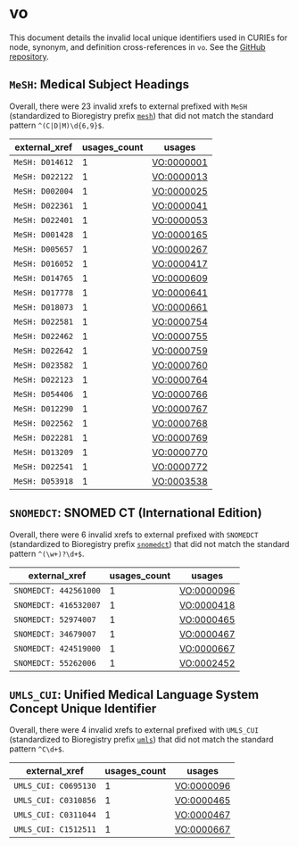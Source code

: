 # vo

This document details the invalid local unique identifiers used in CURIEs
for node, synonym, and definition cross-references in `vo`. See the [GitHub repository](https://github.com/vaccineontology/VO).


## `MeSH`: Medical Subject Headings

Overall, there were 23 invalid
xrefs to external prefixed with `MeSH` (standardized to Bioregistry
prefix [`mesh`](https://bioregistry.io/mesh)) that
did not match the standard pattern `^(C|D|M)\d{6,9}$`.

| external_xref   |   usages_count | usages                                                  |
|-----------------|----------------|---------------------------------------------------------|
| `MeSH: D014612` |              1 | [VO:0000001](http://purl.obolibrary.org/obo/VO_0000001) |
| `MeSH: D022122` |              1 | [VO:0000013](http://purl.obolibrary.org/obo/VO_0000013) |
| `MeSH: D002004` |              1 | [VO:0000025](http://purl.obolibrary.org/obo/VO_0000025) |
| `MeSH: D022361` |              1 | [VO:0000041](http://purl.obolibrary.org/obo/VO_0000041) |
| `MeSH: D022401` |              1 | [VO:0000053](http://purl.obolibrary.org/obo/VO_0000053) |
| `MeSH: D001428` |              1 | [VO:0000165](http://purl.obolibrary.org/obo/VO_0000165) |
| `MeSH: D005657` |              1 | [VO:0000267](http://purl.obolibrary.org/obo/VO_0000267) |
| `MeSH: D016052` |              1 | [VO:0000417](http://purl.obolibrary.org/obo/VO_0000417) |
| `MeSH: D014765` |              1 | [VO:0000609](http://purl.obolibrary.org/obo/VO_0000609) |
| `MeSH: D017778` |              1 | [VO:0000641](http://purl.obolibrary.org/obo/VO_0000641) |
| `MeSH: D018073` |              1 | [VO:0000661](http://purl.obolibrary.org/obo/VO_0000661) |
| `MeSH: D022581` |              1 | [VO:0000754](http://purl.obolibrary.org/obo/VO_0000754) |
| `MeSH: D022462` |              1 | [VO:0000755](http://purl.obolibrary.org/obo/VO_0000755) |
| `MeSH: D022642` |              1 | [VO:0000759](http://purl.obolibrary.org/obo/VO_0000759) |
| `MeSH: D023582` |              1 | [VO:0000760](http://purl.obolibrary.org/obo/VO_0000760) |
| `MeSH: D022123` |              1 | [VO:0000764](http://purl.obolibrary.org/obo/VO_0000764) |
| `MeSH: D054406` |              1 | [VO:0000766](http://purl.obolibrary.org/obo/VO_0000766) |
| `MeSH: D012290` |              1 | [VO:0000767](http://purl.obolibrary.org/obo/VO_0000767) |
| `MeSH: D022562` |              1 | [VO:0000768](http://purl.obolibrary.org/obo/VO_0000768) |
| `MeSH: D022281` |              1 | [VO:0000769](http://purl.obolibrary.org/obo/VO_0000769) |
| `MeSH: D013209` |              1 | [VO:0000770](http://purl.obolibrary.org/obo/VO_0000770) |
| `MeSH: D022541` |              1 | [VO:0000772](http://purl.obolibrary.org/obo/VO_0000772) |
| `MeSH: D053918` |              1 | [VO:0003538](http://purl.obolibrary.org/obo/VO_0003538) |

## `SNOMEDCT`: SNOMED CT (International Edition)

Overall, there were 6 invalid
xrefs to external prefixed with `SNOMEDCT` (standardized to Bioregistry
prefix [`snomedct`](https://bioregistry.io/snomedct)) that
did not match the standard pattern `^(\w+)?\d+$`.

| external_xref         |   usages_count | usages                                                  |
|-----------------------|----------------|---------------------------------------------------------|
| `SNOMEDCT: 442561000` |              1 | [VO:0000096](http://purl.obolibrary.org/obo/VO_0000096) |
| `SNOMEDCT: 416532007` |              1 | [VO:0000418](http://purl.obolibrary.org/obo/VO_0000418) |
| `SNOMEDCT: 52974007`  |              1 | [VO:0000465](http://purl.obolibrary.org/obo/VO_0000465) |
| `SNOMEDCT: 34679007`  |              1 | [VO:0000467](http://purl.obolibrary.org/obo/VO_0000467) |
| `SNOMEDCT: 424519000` |              1 | [VO:0000667](http://purl.obolibrary.org/obo/VO_0000667) |
| `SNOMEDCT: 55262006`  |              1 | [VO:0002452](http://purl.obolibrary.org/obo/VO_0002452) |

## `UMLS_CUI`: Unified Medical Language System Concept Unique Identifier

Overall, there were 4 invalid
xrefs to external prefixed with `UMLS_CUI` (standardized to Bioregistry
prefix [`umls`](https://bioregistry.io/umls)) that
did not match the standard pattern `^C\d+$`.

| external_xref        |   usages_count | usages                                                  |
|----------------------|----------------|---------------------------------------------------------|
| `UMLS_CUI: C0695130` |              1 | [VO:0000096](http://purl.obolibrary.org/obo/VO_0000096) |
| `UMLS_CUI: C0310856` |              1 | [VO:0000465](http://purl.obolibrary.org/obo/VO_0000465) |
| `UMLS_CUI: C0311044` |              1 | [VO:0000467](http://purl.obolibrary.org/obo/VO_0000467) |
| `UMLS_CUI: C1512511` |              1 | [VO:0000667](http://purl.obolibrary.org/obo/VO_0000667) |

